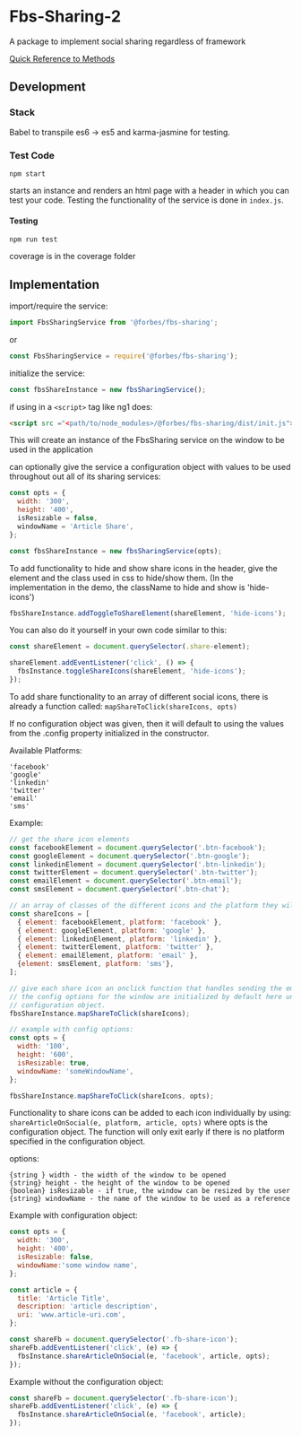 # Fbs-Sharing-2
A package to implement social sharing regardless of framework

[Quick Reference to Methods](https://github.forbes.com/Templates/Fbs-Sharing-2/wiki)

## Development
### Stack
Babel to transpile es6 -> es5 and karma-jasmine for testing.
### Test Code
`npm start`

starts an instance and renders an html page with a header in which you can test your code. Testing the functionality of the service is done in `index.js`.

#### Testing
`npm run test`

coverage is in the coverage folder
## Implementation
import/require the service:
```javascript
import FbsSharingService from '@forbes/fbs-sharing';
```
or
```javascript
const FbsSharingService = require('@forbes/fbs-sharing');
```

initialize the service:
```javascript
const fbsShareInstance = new fbsSharingService();
```

if using in a `<script>` tag like ng1 does:
```html
<script src ="<path/to/node_modules>/@forbes/fbs-sharing/dist/init.js">
```
This will create an instance of the FbsSharing service on the window to be used in the application

can optionally give the service a configuration object with values to be used throughout out all of its sharing services:
```javascript
const opts = {
  width: '300',
  height: '400',
  isResizable = false,
  windowName = 'Article Share',
};

const fbsShareInstance = new fbsSharingService(opts);
```
To add functionality to hide and show share icons in the header, give the element and the class used in css to hide/show them. (In the implementation in the demo, the className to hide and show is 'hide-icons')
```javascript
fbsShareInstance.addToggleToShareElement(shareElement, 'hide-icons');
```
You can also do it yourself in your own code similar to this:
```javascript
const shareElement = document.querySelector(.share-element);

shareElement.addEventListener('click', () => {
  fbsInstance.toggleShareIcons(shareElement, 'hide-icons');
});
```

To add share functionality to an array of different social icons, there is already a function called:
`mapShareToClick(shareIcons, opts)`

If no configuration object was given, then it will default to using the values from the .config property initialized in the constructor.

Available Platforms:
```
'facebook'
'google'
'linkedin'
'twitter'
'email'
'sms'
```

Example:
```js
// get the share icon elements
const facebookElement = document.querySelector('.btn-facebook');
const googleElement = document.querySelector('.btn-google');
const linkedinElement = document.querySelector('.btn-linkedin');
const twitterElement = document.querySelector('.btn-twitter');
const emailElement = document.querySelector('.btn-email');
const smsElement = document.querySelector('.btn-chat');

// an array of classes of the different icons and the platform they will share over
const shareIcons = [
  { element: facebookElement, platform: 'facebook' },
  { element: googleElement, platform: 'google' },
  { element: linkedinElement, platform: 'linkedin' },
  { element: twitterElement, platform: 'twitter' },
  { element: emailElement, platform: 'email' },
  {element: smsElement, platform: 'sms'},
];

// give each share icon an onclick function that handles sending the email.
// the config options for the window are initialized by default here unless given a
// configuration object.
fbsShareInstance.mapShareToClick(shareIcons);

// example with config options:
const opts = {
  width: '100',
  height: '600',
  isResizable: true,
  windowName: 'someWindowName',
};

fbsShareInstance.mapShareToClick(shareIcons, opts);
```

Functionality to share icons can be added to each icon individually by using: `shareArticleOnSocial(e, platform, article, opts)` where opts is the configuration object. The function will only exit early if there is no platform specified in the configuration object.

options:
```
{string } width - the width of the window to be opened
{string} height - the height of the window to be opened
{boolean} isResizable - if true, the window can be resized by the user
{string} windowName - the name of the window to be used as a reference
```

Example with configuration object:
```js
const opts = {
  width: '300',
  height: '400',
  isResizable: false,
  windowName:'some window name',
};

const article = {
  title: 'Article Title',
  description: 'article description',
  uri: 'www.article-uri.com',
};

const shareFb = document.querySelector('.fb-share-icon');
shareFb.addEventListener('click', (e) => {
  fbsInstance.shareArticleOnSocial(e, 'facebook', article, opts);
});
```
Example without the configuration object:
```js
const shareFb = document.querySelector('.fb-share-icon');
shareFb.addEventListener('click', (e) => {
  fbsInstance.shareArticleOnSocial(e, 'facebook', article);
});
```

